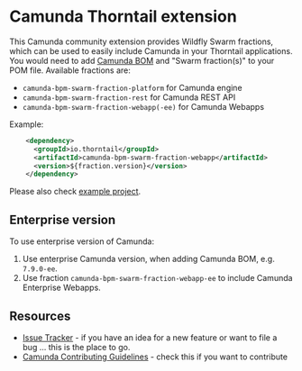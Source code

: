 # Camunda Thorntail extension

This Camunda community extension provides Wildfly Swarm fractions, which can be used to easily include Camunda in your Thorntail applications.
You would need to add [Camunda BOM](https://docs.camunda.org/get-started/apache-maven/) and "Swarm fraction(s)" to your POM file. Available fractions are:

* `camunda-bpm-swarm-fraction-platform` for Camunda engine
* `camunda-bpm-swarm-fraction-rest` for Camunda REST API
* `camunda-bpm-swarm-fraction-webapp(-ee)` for Camunda Webapps

Example:

```xml
    <dependency>
      <groupId>io.thorntail</groupId>
      <artifactId>camunda-bpm-swarm-fraction-webapp</artifactId>
      <version>${fraction.version}</version>
    </dependency>
```

Please also check [example project](https://github.com/camunda/camunda-bpm-wildfly-swarm/tree/master/example).

## Enterprise version

To use enterprise version of Camunda:

1. Use enterprise Camunda version, when adding Camunda BOM, e.g. `7.9.0-ee`.
2. Use fraction `camunda-bpm-swarm-fraction-webapp-ee` to include Camunda Enterprise Webapps.

## Resources

* [Issue Tracker](https://github.com/camunda/camunda-bpm-wildfly-swarm/issues) - if you have an idea for a new feature or want to file a bug ... this is the place to go.
* [Camunda Contributing Guidelines](https://github.com/camunda/camunda-bpm-platform/blob/master/CONTRIBUTING.md) - check this if you want to contribute
